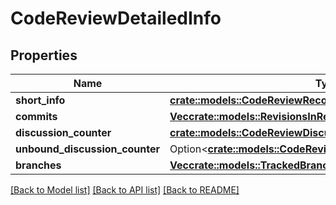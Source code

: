 # CodeReviewDetailedInfo

## Properties

Name | Type | Description | Notes
------------ | ------------- | ------------- | -------------
**short_info** | [**crate::models::CodeReviewRecord**](CodeReviewRecord.md) |  | 
**commits** | [**Vec<crate::models::RevisionsInReview>**](RevisionsInReview.md) |  | 
**discussion_counter** | [**crate::models::CodeReviewDiscussionCounter**](CodeReviewDiscussionCounter.md) |  | 
**unbound_discussion_counter** | Option<[**crate::models::CodeReviewUnboundDiscussionCounter**](CodeReviewUnboundDiscussionCounter.md)> |  | [optional]
**branches** | [**Vec<crate::models::TrackedBranchesInReview>**](TrackedBranchesInReview.md) |  | 

[[Back to Model list]](../README.md#documentation-for-models) [[Back to API list]](../README.md#documentation-for-api-endpoints) [[Back to README]](../README.md)


